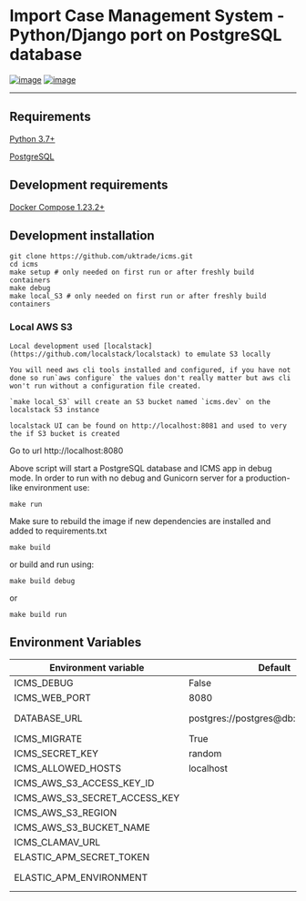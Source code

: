 # Import Case Management System - Python/Django port on PostgreSQL database

[![image](https://circleci.com/gh/uktrade/icms/tree/master.svg?style=svg)](https://circleci.com/gh/uktrade/icms/tree/master)
[![image](https://codecov.io/gh/uktrade/icms/branch/master/graph/badge.svg)](https://codecov.io/gh/uktrade/icms)

<!-- [![circle-ci-image]][circle-ci] -->
<!-- [![codecov-image]][codecov] -->

---

## Requirements

[Python 3.7+](https://www.python.org/downloads/release/python-372/)


[PostgreSQL](https://www.postgresql.org/)

## Development requirements

[Docker Compose 1.23.2+](https://docs.docker.com/compose/)



## Development installation

    git clone https://github.com/uktrade/icms.git
    cd icms
    make setup # only needed on first run or after freshly build containers
    make debug
    make local_S3 # only needed on first run or after freshly build containers

### Local AWS S3
    Local development used [localstack](https://github.com/localstack/localstack) to emulate S3 locally

    You will need aws cli tools installed and configured, if you have not done so run`aws configure` the values don't really matter but aws cli won't run without a configuration file created.

    `make local_S3` will create an S3 bucket named `icms.dev` on the localstack S3 instance

    localstack UI can be found on http://localhost:8081 and used to very the if S3 bucket is created

Go to url http://localhost:8080

Above script will start a PostgreSQL database and ICMS app in debug mode. In order to run with no debug and Gunicorn server for a production-like environment use:

    make run

Make sure to rebuild the image if new dependencies are installed and added to requirements.txt

    make build

or build and run using:

    make build debug

or

    make build run


## Environment Variables

| Environment variable              | Default                                    | Notes                                                  |
| --------------------------------- | ------------------------------------------ | ---------------------------------                      |
| ICMS_DEBUG                        | False                                      |                                                        |
| ICMS_WEB_PORT                     | 8080                                       |                                                        |
| DATABASE_URL                      | postgres://postgres@db:5432/postgres       | Format postgres://username/password@host:port/database |
| ICMS_MIGRATE                      | True                                       | Runs Django migrate before starting the app            |
| ICMS_SECRET_KEY                   | random                                     | Django secret key                                      |
| ICMS_ALLOWED_HOSTS                | localhost                                  | Comma separated list of hosts                          |
| ICMS_AWS_S3_ACCESS_KEY_ID         |                                            | Access Key ID from AWS console                         |
| ICMS_AWS_S3_SECRET_ACCESS_KEY     |                                            | Secret Access Key from AWS console                     |
| ICMS_AWS_S3_REGION                |                                            | E.g. eu-west-2                                         |
| ICMS_AWS_S3_BUCKET_NAME           |                                            | E.g. ICMS                                              |
| ICMS_CLAMAV_URL                   |                                            | E.g. https://test:pass@clamav.digital/v2/scan          |
| ELASTIC_APM_SECRET_TOKEN          |                                            | Elastic APM server secret token for sending metrics    |
| ELASTIC_APM_ENVIRONMENT          |                                            | ICMS deployment env to separate metrics per env. e.g. prod|

